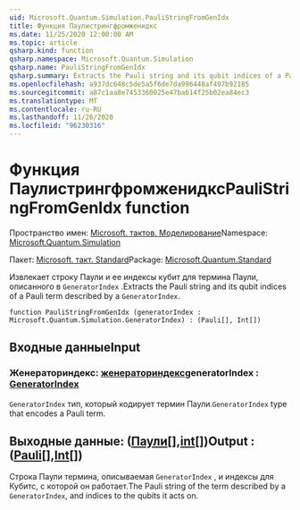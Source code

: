 ```yaml
---
uid: Microsoft.Quantum.Simulation.PauliStringFromGenIdx
title: Функция Паулистрингфромженидкс
ms.date: 11/25/2020 12:00:00 AM
ms.topic: article
qsharp.kind: function
qsharp.namespace: Microsoft.Quantum.Simulation
qsharp.name: PauliStringFromGenIdx
qsharp.summary: Extracts the Pauli string and its qubit indices of a Pauli term described by a `GeneratorIndex`.
ms.openlocfilehash: a937dc648c5de5a5f6de7da996448af497b92185
ms.sourcegitcommit: a87c1aa8e7453360025e47ba614f25b02ea84ec3
ms.translationtype: MT
ms.contentlocale: ru-RU
ms.lasthandoff: 11/26/2020
ms.locfileid: "96230316"
---
```

# <a name="paulistringfromgenidx-function"></a><span data-ttu-id="43f85-102">Функция Паулистрингфромженидкс</span><span class="sxs-lookup"><span data-stu-id="43f85-102">PauliStringFromGenIdx function</span></span>

<span data-ttu-id="43f85-103">Пространство имен: [Microsoft. тактов. Моделирование](xref:Microsoft.Quantum.Simulation)</span><span class="sxs-lookup"><span data-stu-id="43f85-103">Namespace: [Microsoft.Quantum.Simulation](xref:Microsoft.Quantum.Simulation)</span></span>

<span data-ttu-id="43f85-104">Пакет: [Microsoft. такт. Standard](https://nuget.org/packages/Microsoft.Quantum.Standard)</span><span class="sxs-lookup"><span data-stu-id="43f85-104">Package: [Microsoft.Quantum.Standard](https://nuget.org/packages/Microsoft.Quantum.Standard)</span></span>


<span data-ttu-id="43f85-105">Извлекает строку Паули и ее индексы кубит для термина Паули, описанного в `GeneratorIndex` .</span><span class="sxs-lookup"><span data-stu-id="43f85-105">Extracts the Pauli string and its qubit indices of a Pauli term described by a `GeneratorIndex`.</span></span>

```qsharp
function PauliStringFromGenIdx (generatorIndex : Microsoft.Quantum.Simulation.GeneratorIndex) : (Pauli[], Int[])
```


## <a name="input"></a><span data-ttu-id="43f85-106">Входные данные</span><span class="sxs-lookup"><span data-stu-id="43f85-106">Input</span></span>

### <a name="generatorindex--generatorindex"></a><span data-ttu-id="43f85-107">Женераториндекс: [женераториндекс](xref:Microsoft.Quantum.Simulation.GeneratorIndex)</span><span class="sxs-lookup"><span data-stu-id="43f85-107">generatorIndex : [GeneratorIndex](xref:Microsoft.Quantum.Simulation.GeneratorIndex)</span></span>

<span data-ttu-id="43f85-108">`GeneratorIndex` тип, который кодирует термин Паули.</span><span class="sxs-lookup"><span data-stu-id="43f85-108">`GeneratorIndex` type that encodes a Pauli term.</span></span>



## <a name="output--pauliint"></a><span data-ttu-id="43f85-109">Выходные данные: ([Паули](xref:microsoft.quantum.lang-ref.pauli)[],[int](xref:microsoft.quantum.lang-ref.int)[])</span><span class="sxs-lookup"><span data-stu-id="43f85-109">Output : ([Pauli](xref:microsoft.quantum.lang-ref.pauli)[],[Int](xref:microsoft.quantum.lang-ref.int)[])</span></span>

<span data-ttu-id="43f85-110">Строка Паули термина, описываемая `GeneratorIndex` , и индексы для Кубитс, с которой он работает.</span><span class="sxs-lookup"><span data-stu-id="43f85-110">The Pauli string of the term described by a `GeneratorIndex`, and indices to the qubits it acts on.</span></span>